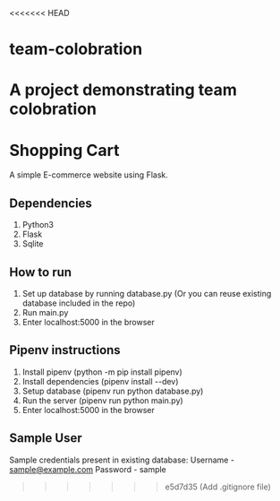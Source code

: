 <<<<<<< HEAD
# team-colobration
A project demonstrating team colobration
=======
# Shopping Cart  
A simple E-commerce website using Flask.
  
## Dependencies ##
1. Python3
2. Flask
3. Sqlite

## How to run ##
1. Set up database by running database.py (Or you can reuse existing database included in the repo)
2. Run main.py
3. Enter localhost:5000 in the browser

## Pipenv instructions ##
1. Install pipenv (python -m pip install pipenv)
2. Install dependencies (pipenv install --dev)
3. Setup database (pipenv run python database.py)
4. Run the server (pipenv run python main.py)
5. Enter localhost:5000 in the browser

## Sample User ##
Sample credentials present in existing database:
Username - sample@example.com
Password - sample

>>>>>>> e5d7d35 (Add .gitignore file)
